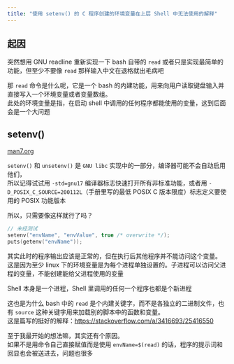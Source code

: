 ```yaml
---
title: "使用 setenv() 的 C 程序创建的环境变量在上层 Shell 中无法使用的解释"
---
```


## 起因

突然想用 GNU readline 重新实现一下 bash 自带的 `read` 或者只是实现最简单的功能，但至少不要像 `read` 那样输入中文在退格就出毛病吧

那 `read` 命令是什么呢，它是一个 bash 的内建功能，用来向用户读取键盘输入并直接写入一个环境变量或者变量数组。\
此处的环境变量是指，在启动 shell 中调用的任何程序都能使用的变量，这到后面会是一个大问题

## setenv()

[man7.org](https://man7.org/linux/man-pages/man3/setenv.3.html)

`setenv()` 和 `unsetenv()` 是 `GNU libc` 实现中的一部分，编译器可能不会自动启用他们，\
所以记得试试用 `-std=gnu17` 编译器标志快速打开所有非标准功能，或者用 `-D_POSIX_C_SOURCE=200112L`（手册里写的最低 POSIX C 版本限度）标志定义要使用的 POSIX 功能版本

所以，只需要像这样就行了吗？

```c
// 未经测试
setenv("envName", "envValue", true /* overwrite */);
puts(getenv("envName"));
```

其实此时的程序输出应该是正常的，但在执行后其他程序并不能访问这个变量。\
这是因为至少 linux 下的环境变量是为每个进程单独设置的。子进程可以访问父进程的变量，不能创建能给父进程使用的变量

Shell 本身是一个进程，Shell 里调用的任何一个程序也都是个新进程

这也是为什么 bash 中的 `read` 是个内建关键字，而不是各独立的二进制文件，也有 `source` 这种关键字用来加载别的脚本中的函数和变量。\
这是篇写的挺好的解释：<https://stackoverflow.com/a/3416693/25416550>

至于我最开始的想法嘛，其实还有个原因。\
如果不是用命令自己直接赋值而是使用 `envName=$(read)` 的话，程序的提示词和回显也会被送进去，问题也很多
